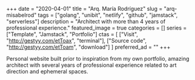+++ 
date = "2020-04-01"
title = "Arq. María Rodríguez"
slug = "arq-misabelrod"
tags = ["golang", "unibit", "netlify", "github", "jamstack", "serverless"]
description = "Architect with more than 4 years of professional experience."
featured_image = true
categories = []
series = ["Template", "Jamstack", "Portfolio"]
ctas = [
    ["Visit", "http://gestyy.com/etToax", "terminal"],
    ["Source code", "http://gestyy.com/etToam", "download"]
]
preferred_ad = ""
+++

<p>
    Personal website built prior to inspiration from my own portfolio, amazing architect with several years of professional experience related to art direction and ephemeral spaces.
</p>